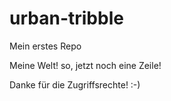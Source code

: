 # urban-tribble
Mein erstes Repo


Meine Welt!
so, jetzt noch eine Zeile!

Danke für die Zugriffsrechte! :-)
